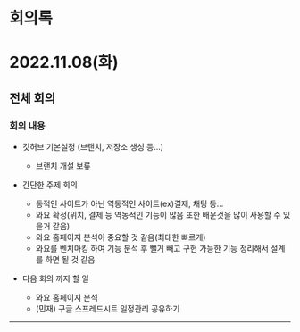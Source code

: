 # 회의록

# 2022.11.08(화)
## 전체 회의
### 회의 내용
- 깃허브 기본설정 (브랜치, 저장소 생성 등...)
    - 브랜치 개설 보류
- 간단한 주제 회의
    - 동적인 사이트가 아닌 역동적인 사이트(ex)결제, 채팅 등...
    - 와요 확정(위치, 결제 등 역동적인 기능이 많음 또한 배운것을 많이 사용할 수 있을거 같음)
    - 와요 홈페이지 분석이 중요할 것 같음(최대한 빠르게)
    - 와요를 벤치마킹 하여 기능 분석 후 뺄거 빼고 구현 가능한 기능 정리해서 설계를 하면 될 것 같음 
    

- 다음 회의 까지 할 일
   - 와요 홈페이지 분석
   - (민재) 구글 스프레드시트 일정관리 공유하기
   
---


